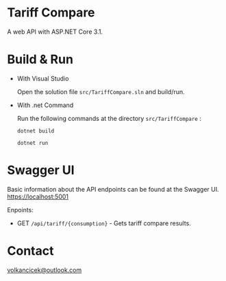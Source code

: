 # Tariff Compare
A web API with ASP.NET Core 3.1.

# Build & Run

* With Visual Studio

    Open the solution file <code>src/TariffCompare.sln</code> and build/run.

* With .net Command

    Run the following commands at the directory `src/TariffCompare` :

    `dotnet build`

    `dotnet run`

# Swagger UI
Basic information about the API endpoints can be found at the Swagger UI.
<https://localhost:5001>

Enpoints:
- GET `/api/tariff/{consumption}` - Gets tariff compare results.


# Contact
volkancicek@outlook.com
 

